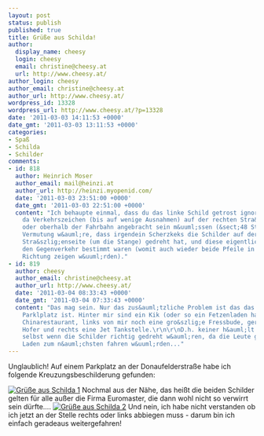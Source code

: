 ```yaml
---
layout: post
status: publish
published: true
title: Grüße aus Schilda!
author:
  display_name: cheesy
  login: cheesy
  email: christine@cheesy.at
  url: http://www.cheesy.at/
author_login: cheesy
author_email: christine@cheesy.at
author_url: http://www.cheesy.at/
wordpress_id: 13328
wordpress_url: http://www.cheesy.at/?p=13328
date: '2011-03-03 14:11:53 +0000'
date_gmt: '2011-03-03 13:11:53 +0000'
categories:
- Spaß
- Schilda
- Schilder
comments:
- id: 818
  author: Heinrich Moser
  author_email: mail@heinzi.at
  author_url: http://heinzi.myopenid.com/
  date: '2011-03-03 23:51:00 +0000'
  date_gmt: '2011-03-03 22:51:00 +0000'
  content: "Ich behaupte einmal, dass du das linke Schild getrost ignorieren darfst,
    da Verkehrszeichen (bis auf wenige Ausnahmen) auf der rechten Stra&szlig;enseite
    oder oberhalb der Fahrbahn angebracht sein m&uuml;ssen (&sect;48 StVO).\r\n\r\nMeine
    Vermutung w&auml;re, dass irgendein Scherzkeks die Schilder auf der entfernten
    Stra&szlig;enseite (um die Stange) gedreht hat, und diese eigentlich f&uuml;r
    den Gegenverkehr bestimmt waren (womit auch wieder beide Pfeile in die gleiche
    Richtung zeigen w&uuml;rden)."
- id: 819
  author: cheesy
  author_email: christine@cheesy.at
  author_url: http://www.cheesy.at/
  date: '2011-03-04 08:33:43 +0000'
  date_gmt: '2011-03-04 07:33:43 +0000'
  content: "Das mag sein. Nur das zus&auml;tzliche Problem ist das das alles ein gro&szlig;er
    Parklplatz ist. Hinter mir sind ein Kik (oder so ein Fetzenladen halt), Billa,
    Chinarestaurant, links von mir noch eine gro&szlig;e Fressbude, geradeaus der
    Hofer und rechts eine Jet Tankstelle.\r\n\r\nD.h. keiner h&auml;lt sich daran,
    selbst wenn die Schilder richtig gedreht w&auml;ren, da die Leute gerne von einem
    Laden zum n&auml;chsten fahren w&uuml;rden..."
---
```

<!--:de-->Unglaublich! Auf einem Parkplatz an der Donaufelderstraße habe ich folgende Kreuzungsbeschilderung gefunden:
[![](http://www.cheesy.at/wp-content/uploads/Grüße-aus-Schilda-1-300x225.jpg "Grüße aus Schilda 1")](http://www.cheesy.at/wp-content/uploads/Grüße-aus-Schilda-1.jpg)
Nochmal aus der Nähe, das heißt die beiden Schilder gelten für alle außer die Firma Euromaster, die dann wohl nicht so verwirrt sein dürfte....
[![](http://www.cheesy.at/wp-content/uploads/Grüße-aus-Schilda-2-225x300.jpg "Grüße aus Schilda 2")](http://www.cheesy.at/wp-content/uploads/Grüße-aus-Schilda-2.jpg)
Und nein, ich habe nicht verstanden ob ich jetzt an der Stelle rechts oder links abbiegen muss - darum bin ich einfach geradeaus weitergefahren!<!--:-->
